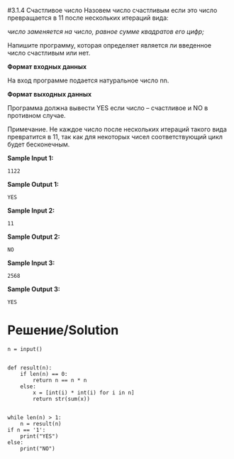 #3.1.4 Счастливое число 
Назовем число счастливым если это число превращается в 11 после нескольких итераций вида:

_число заменяется на число, равное сумме квадратов его цифр;_

Напишите программу, которая определяет является ли введенное число счастливым или нет.

**Формат входных данных**

На вход программе подается натуральное число nn.

**Формат выходных данных**

Программа должна вывести YES если число – счастливое и NO в противном случае.

Примечание. Не каждое число после нескольких итераций такого вида превратится в 11, так как для некоторых чисел соответствующий цикл будет бесконечным.

**Sample Input 1:**
```
1122
```
**Sample Output 1:**
```
YES
```
**Sample Input 2:**
```
11
```
**Sample Output 2:**
```
NO
```
**Sample Input 3:**
```
2568
```
**Sample Output 3:**
```
YES
```
# Решение/Solution

```
n = input()


def result(n):
    if len(n) == 0:
        return n == n * n
    else:
        x = [int(i) * int(i) for i in n]
        return str(sum(x))


while len(n) > 1:
    n = result(n)
if n == '1':
    print("YES")
else:
    print("NO")
```
